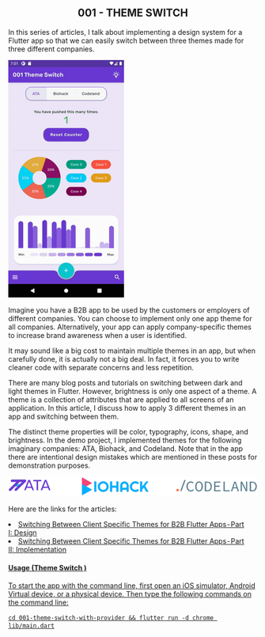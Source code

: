 <h2 align="center">001 - THEME SWITCH</h2>

In this series of articles, I talk about implementing a design system
for a Flutter app so that we can easily switch between three themes made
for three different companies.

![theme_switch_demo.gif](../screenshot/theme_switch_demo.gif)

Imagine you have a B2B app to be used by the customers or employers of
different companies. You can choose to implement only one app theme for
all companies. Alternatively, your app can apply company-specific themes
to increase brand awareness when a user is identified.

It may sound like a big cost to maintain multiple themes in an app, but
when carefully done, it is actually not a big deal. In fact, it forces
you to write cleaner code with separate concerns and less repetition.

There are many blog posts and tutorials on switching between dark and
light themes in Flutter. However, brightness is only one aspect of a
theme. A theme is a collection of attributes that are applied to all
screens of an application. In this article, I discuss how to apply 3
different themes in an app and switching between them.

The distinct theme properties will be color, typography, icons, shape,
and brightness. In the demo project, I implemented themes for the
following imaginary companies: ATA, Biohack, and Codeland. Note that in
the app there are intentional design mistakes which are mentioned in
these posts for demonstration purposes.

![companies](../screenshot/companies.png)

Here are the links for the articles:

<li> <a href= "https://medium.com/@ulusoyca/switching-between-client-specific-themes-for-b2b-flutter-apps-part-i-design-c9c501700c0e">Switching Between Client Specific Themes for B2B Flutter Apps - Part I: Design</li>
<li> <a href= "https://medium.com/swlh/switching-between-client-specific-themes-for-b2b-flutter-apps-part-ii-development-9b0f5e49317">Switching Between Client Specific Themes for B2B Flutter Apps - Part II: Implementation</li>

#### Usage (Theme Switch )
To start the app with the command line, first open an iOS simulator,
Android Virtual device, or a physical device. Then type the following
commands on the command line:

```
cd 001-theme-switch-with-provider && flutter run -d chrome lib/main.dart
```